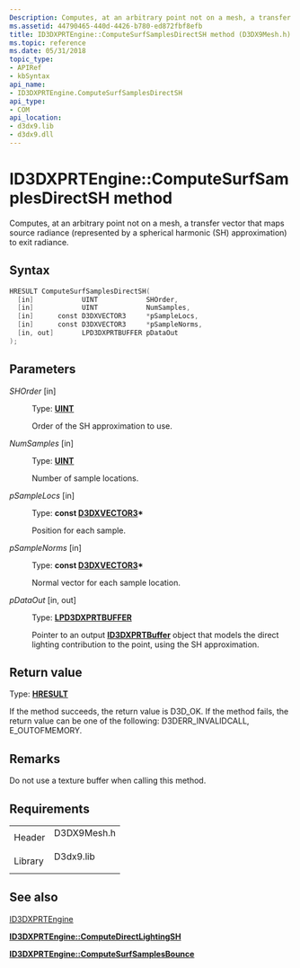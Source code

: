 ```yaml
---
Description: Computes, at an arbitrary point not on a mesh, a transfer vector that maps source radiance (represented by a spherical harmonic (SH) approximation) to exit radiance.
ms.assetid: 44790465-440d-4426-b780-ed872fbf8efb
title: ID3DXPRTEngine::ComputeSurfSamplesDirectSH method (D3DX9Mesh.h)
ms.topic: reference
ms.date: 05/31/2018
topic_type: 
- APIRef
- kbSyntax
api_name: 
- ID3DXPRTEngine.ComputeSurfSamplesDirectSH
api_type: 
- COM
api_location: 
- d3dx9.lib
- d3dx9.dll
---
```


# ID3DXPRTEngine::ComputeSurfSamplesDirectSH method

Computes, at an arbitrary point not on a mesh, a transfer vector that maps source radiance (represented by a spherical harmonic (SH) approximation) to exit radiance.

## Syntax


```C++
HRESULT ComputeSurfSamplesDirectSH(
  [in]            UINT            SHOrder,
  [in]            UINT            NumSamples,
  [in]      const D3DXVECTOR3     *pSampleLocs,
  [in]      const D3DXVECTOR3     *pSampleNorms,
  [in, out]       LPD3DXPRTBUFFER pDataOut
);
```



## Parameters

<dl> <dt>

*SHOrder* \[in\]
</dt> <dd>

Type: **[**UINT**](../winprog/windows-data-types.md)**

Order of the SH approximation to use.

</dd> <dt>

*NumSamples* \[in\]
</dt> <dd>

Type: **[**UINT**](../winprog/windows-data-types.md)**

Number of sample locations.

</dd> <dt>

*pSampleLocs* \[in\]
</dt> <dd>

Type: **const [**D3DXVECTOR3**](d3dxvector3.md)\***

Position for each sample.

</dd> <dt>

*pSampleNorms* \[in\]
</dt> <dd>

Type: **const [**D3DXVECTOR3**](d3dxvector3.md)\***

Normal vector for each sample location.

</dd> <dt>

*pDataOut* \[in, out\]
</dt> <dd>

Type: **[**LPD3DXPRTBUFFER**](id3dxprtbuffer.md)**

Pointer to an output [**ID3DXPRTBuffer**](id3dxprtbuffer.md) object that models the direct lighting contribution to the point, using the SH approximation.

</dd> </dl>

## Return value

Type: **[**HRESULT**](https://msdn.microsoft.com/library/Bb401631(v=MSDN.10).aspx)**

If the method succeeds, the return value is D3D\_OK. If the method fails, the return value can be one of the following: D3DERR\_INVALIDCALL, E\_OUTOFMEMORY.

## Remarks

Do not use a texture buffer when calling this method.

## Requirements



|                    |                                                                                        |
|--------------------|----------------------------------------------------------------------------------------|
| Header<br/>  | <dl> <dt>D3DX9Mesh.h</dt> </dl> |
| Library<br/> | <dl> <dt>D3dx9.lib</dt> </dl>   |



## See also

<dl> <dt>

[ID3DXPRTEngine](id3dxprtengine.md)
</dt> <dt>

[**ID3DXPRTEngine::ComputeDirectLightingSH**](id3dxprtengine--computedirectlightingsh.md)
</dt> <dt>

[**ID3DXPRTEngine::ComputeSurfSamplesBounce**](id3dxprtengine--computesurfsamplesbounce.md)
</dt> </dl>

 

 